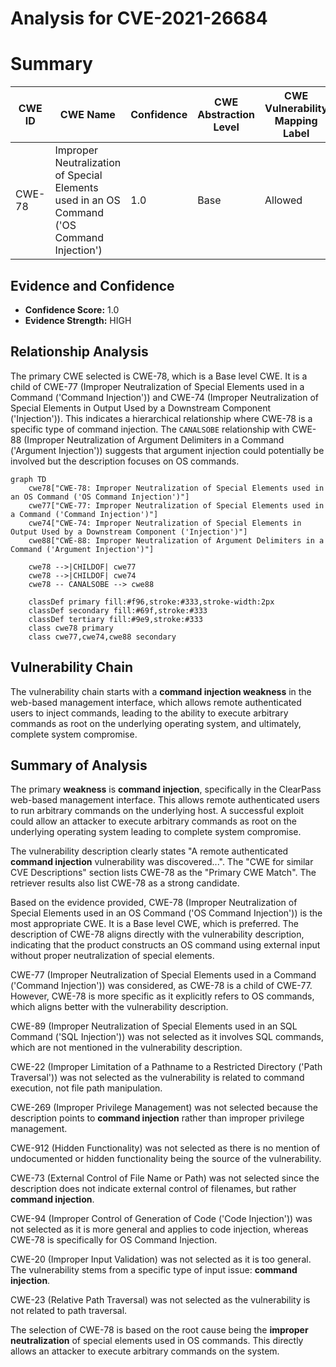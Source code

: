 # Analysis for CVE-2021-26684

# Summary
| CWE ID | CWE Name | Confidence | CWE Abstraction Level | CWE Vulnerability Mapping Label | CWE-Vulnerability Mapping Notes |
|---|---|---|---|---|---|
| CWE-78 | Improper Neutralization of Special Elements used in an OS Command ('OS Command Injection') | 1.0 | Base | Allowed | Primary CWE |

## Evidence and Confidence

*   **Confidence Score:** 1.0
*   **Evidence Strength:** HIGH

## Relationship Analysis
The primary CWE selected is CWE-78, which is a Base level CWE. It is a child of CWE-77 (Improper Neutralization of Special Elements used in a Command ('Command Injection')) and CWE-74 (Improper Neutralization of Special Elements in Output Used by a Downstream Component ('Injection')). This indicates a hierarchical relationship where CWE-78 is a specific type of command injection. The `CANALSOBE` relationship with CWE-88 (Improper Neutralization of Argument Delimiters in a Command ('Argument Injection')) suggests that argument injection could potentially be involved but the description focuses on OS commands.

```mermaid
graph TD
    cwe78["CWE-78: Improper Neutralization of Special Elements used in an OS Command ('OS Command Injection')"]
    cwe77["CWE-77: Improper Neutralization of Special Elements used in a Command ('Command Injection')"]
    cwe74["CWE-74: Improper Neutralization of Special Elements in Output Used by a Downstream Component ('Injection')"]
    cwe88["CWE-88: Improper Neutralization of Argument Delimiters in a Command ('Argument Injection')"]

    cwe78 -->|CHILDOF| cwe77
    cwe78 -->|CHILDOF| cwe74
    cwe78 -- CANALSOBE --> cwe88

    classDef primary fill:#f96,stroke:#333,stroke-width:2px
    classDef secondary fill:#69f,stroke:#333
    classDef tertiary fill:#9e9,stroke:#333
    class cwe78 primary
    class cwe77,cwe74,cwe88 secondary
```

## Vulnerability Chain
The vulnerability chain starts with a **command injection weakness** in the web-based management interface, which allows remote authenticated users to inject commands, leading to the ability to execute arbitrary commands as root on the underlying operating system, and ultimately, complete system compromise.

## Summary of Analysis
The primary **weakness** is **command injection**, specifically in the ClearPass web-based management interface. This allows remote authenticated users to run arbitrary commands on the underlying host. A successful exploit could allow an attacker to execute arbitrary commands as root on the underlying operating system leading to complete system compromise.

The vulnerability description clearly states "A remote authenticated **command injection** vulnerability was discovered...". The "CWE for similar CVE Descriptions" section lists CWE-78 as the "Primary CWE Match". The retriever results also list CWE-78 as a strong candidate.

Based on the evidence provided, CWE-78 (Improper Neutralization of Special Elements used in an OS Command ('OS Command Injection')) is the most appropriate CWE. It is a Base level CWE, which is preferred. The description of CWE-78 aligns directly with the vulnerability description, indicating that the product constructs an OS command using external input without proper neutralization of special elements.

CWE-77 (Improper Neutralization of Special Elements used in a Command ('Command Injection')) was considered, as CWE-78 is a child of CWE-77. However, CWE-78 is more specific as it explicitly refers to OS commands, which aligns better with the vulnerability description.

CWE-89 (Improper Neutralization of Special Elements used in an SQL Command ('SQL Injection')) was not selected as it involves SQL commands, which are not mentioned in the vulnerability description.

CWE-22 (Improper Limitation of a Pathname to a Restricted Directory ('Path Traversal')) was not selected as the vulnerability is related to command execution, not file path manipulation.

CWE-269 (Improper Privilege Management) was not selected because the description points to **command injection** rather than improper privilege management.

CWE-912 (Hidden Functionality) was not selected as there is no mention of undocumented or hidden functionality being the source of the vulnerability.

CWE-73 (External Control of File Name or Path) was not selected since the description does not indicate external control of filenames, but rather **command injection**.

CWE-94 (Improper Control of Generation of Code ('Code Injection')) was not selected as it is more general and applies to code injection, whereas CWE-78 is specifically for OS Command Injection.

CWE-20 (Improper Input Validation) was not selected as it is too general. The vulnerability stems from a specific type of input issue: **command injection**.

CWE-23 (Relative Path Traversal) was not selected as the vulnerability is not related to path traversal.

The selection of CWE-78 is based on the root cause being the **improper neutralization** of special elements used in OS commands. This directly allows an attacker to execute arbitrary commands on the system.